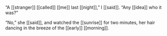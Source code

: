 “A [[stranger]] [[called]] [[me]] last [[night]],” I [[said]]. “Any [[idea]] who it was?”

“No,” she [[said]], and watched the [[sunrise]] for two minutes, her hair dancing in the breeze of the [[early]] [[morning]].